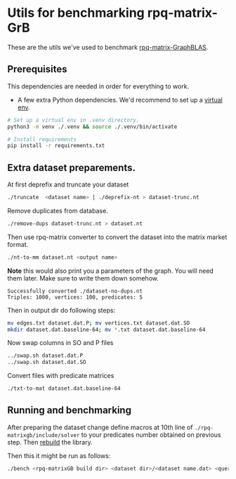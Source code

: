 
# Utils for benchmarking rpq-matrix-GrB

These are the utils we've used to benchmark [rpq-matrix-GraphBLAS](https://github.com/suvorovrain/rpq-matrix/tree/gbmod).

## Prerequisites

This dependencies are needed in order for everything to work.

* A few extra Python dependencies. We'd recommend to set up a [virtual env](https://docs.python.org/3/library/venv.html).

```bash
# Set up a virtual env in .venv directory.
python3 -m venv ./.venv && source ./.venv/bin/activate

# Install requirements
pip install -r requirements.txt
```

## Extra dataset preparements.

At first deprefix and truncate your dataset
```bash
./truncate  <dataset name> | ./deprefix-nt > dataset-trunc.nt
```

Remove duplicates from database.
```bash
./remove-dups dataset-trunc.nt > dataset.nt
```

Then use rpq-matrix converter to convert the dataset into the matrix market format.

```bash
./nt-to-mm dataset.nt <output name>
```

**Note** this would also print you a parameters of the graph. You will need them later. Make sure to write them down somehow.

```
Successfully converted ./dataset-no-dups.nt
Triples: 1000, vertices: 100, predicates: 5
```

Then in output dir do following steps:
```bash
mv edges.txt dataset.dat.P; mv vertices.txt dataset.dat.SO
mkdir dataset.dat.baseline-64; mv *.txt dataset.dat.baseline-64
```
Now swap columns in SO and P files

```bash
../swap.sh dataset.dat.P
../swap.sh dataset.dat.SO
```
Convert files with predicate matrices
```bash
./txt-to-mat dataset.dat.baseline-64
```



## Running and benchmarking

After preparing the dataset change define macros at 10th line of `./rpq-matrixgb/include/solver` to your predicates number obtained on previous step. Then [rebuild](https://github.com/suvorovrain/rpq-matrix/blob/gbmod/README.md) the library.

Then this it might be run as follows:
```bash
./bench <rpq-matrixGB build dir> <dataset dir>/<dataset name.dat> <queries> <predicate count> <triples count>
```